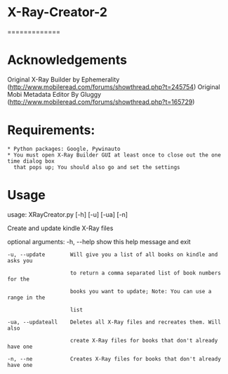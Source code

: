 # X-Ray-Creator-2
=============

Acknowledgements
======================
Original X-Ray Builder by Ephemerality (http://www.mobileread.com/forums/showthread.php?t=245754)
Original Mobi Metadata Editor By Gluggy (http://www.mobileread.com/forums/showthread.php?t=165729)

Requirements:
======================
	* Python packages: Google, Pywinauto
	* You must open X-Ray Builder GUI at least once to close out the one time dialog box
	  that pops up; You should also go and set the settings

Usage
======================
usage: XRayCreator.py [-h] [-u] [-ua] [-n]

Create and update kindle X-Ray files

optional arguments:
	-h, --help		show this help message and exit
  
	-u, --update		Will give you a list of all books on kindle and asks you 

						to return a comma separated list of book numbers for the

						books you want to update; Note: You can use a range in the

						list
                    
	-ua, --updateall	Deletes all X-Ray files and recreates them. Will also
  
						create X-Ray files for books that don't already have one
                    
	-n, --ne			Creates X-Ray files for books that don't already have one
